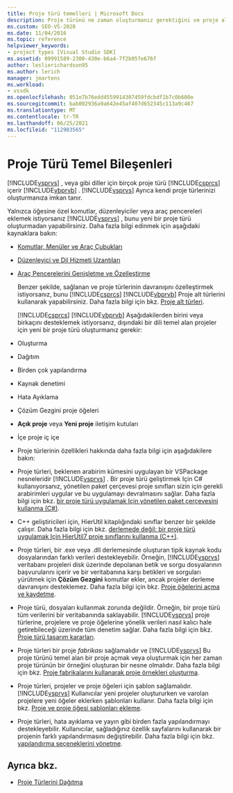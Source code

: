 ```yaml
---
title: Proje türü temelleri | Microsoft Docs
description: Proje türünü ne zaman oluşturmanız gerektiğini ve proje alt türlerini kullanarak var olan bir proje türünü genişletebileceğinizi öğrenin.
ms.custom: SEO-VS-2020
ms.date: 11/04/2016
ms.topic: reference
helpviewer_keywords:
- project types [Visual Studio SDK]
ms.assetid: 09991589-2300-430e-b6a4-7f2b95fe676f
author: leslierichardson95
ms.author: lerich
manager: jmartens
ms.workload:
- vssdk
ms.openlocfilehash: 051e7b76edd4559914307459fdcbdf1b7c0b600e
ms.sourcegitcommit: bab002936a9a642e45af407d652345c113a9c467
ms.translationtype: MT
ms.contentlocale: tr-TR
ms.lasthandoff: 06/25/2021
ms.locfileid: "112903565"
---
```

# <a name="project-type-essentials"></a>Proje Türü Temel Bileşenleri
[!INCLUDE[vsprvs](../../code-quality/includes/vsprvs_md.md)] , veya gibi diller için birçok proje türü [!INCLUDE[csprcs](../../data-tools/includes/csprcs_md.md)] içerir [!INCLUDE[vbprvb](../../code-quality/includes/vbprvb_md.md)] . [!INCLUDE[vsprvs](../../code-quality/includes/vsprvs_md.md)] Ayrıca kendi proje türlerinizi oluşturmanıza imkan tanır.

 Yalnızca öğesine özel komutlar, düzenleyiciler veya araç pencereleri eklemek istiyorsanız [!INCLUDE[vsprvs](../../code-quality/includes/vsprvs_md.md)] , bunu yeni bir proje türü oluşturmadan yapabilirsiniz. Daha fazla bilgi edinmek için aşağıdaki kaynaklara bakın:

- [Komutlar, Menüler ve Araç Çubukları](../../extensibility/internals/commands-menus-and-toolbars.md)

- [Düzenleyici ve Dil Hizmeti Uzantıları](../../extensibility/editor-and-language-service-extensions.md)

- [Araç Pencerelerini Genişletme ve Özelleştirme](../../extensibility/extending-and-customizing-tool-windows.md)

  Benzer şekilde, sağlanan ve proje türlerinin davranışını özelleştirmek istiyorsanız, bunu [!INCLUDE[csprcs](../../data-tools/includes/csprcs_md.md)] [!INCLUDE[vbprvb](../../code-quality/includes/vbprvb_md.md)] Proje alt türlerini kullanarak yapabilirsiniz. Daha fazla bilgi için bkz. [Proje alt türleri](../../extensibility/internals/project-subtypes.md).

  [!INCLUDE[csprcs](../../data-tools/includes/csprcs_md.md)] [!INCLUDE[vbprvb](../../code-quality/includes/vbprvb_md.md)] Aşağıdakilerden birini veya birkaçını desteklemek istiyorsanız, dışındaki bir dili temel alan projeler için yeni bir proje türü oluşturmanız gerekir:

- Oluşturma

- Dağıtım

- Birden çok yapılandırma

- Kaynak denetimi

- Hata Ayıklama

- Çözüm Gezgini proje öğeleri

- **Açık proje** veya **Yeni proje** iletişim kutuları

- İçe proje iç içe

- Proje türlerinin özellikleri hakkında daha fazla bilgi için aşağıdakilere bakın:

- Proje türleri, beklenen arabirim kümesini uygulayan bir VSPackage nesneleridir [!INCLUDE[vsprvs](../../code-quality/includes/vsprvs_md.md)] . Bir proje türü geliştirmek Için C# kullanıyorsanız, yönetilen paket çerçevesi proje sınıfları sizin için gerekli arabirimleri uygular ve bu uygulamayı devralmasını sağlar. Daha fazla bilgi için bkz. [bir proje türü uygulamak Için yönetilen paket çerçevesini kullanma (C#)](../../extensibility/internals/using-the-managed-package-framework-to-implement-a-project-type-csharp.md).

- C++ geliştiricileri için, HierUtil kitaplığındaki sınıflar benzer bir şekilde çalışır. Daha fazla bilgi için bkz. [derlemede değil: bir proje türü uygulamak Için HierUtil7 proje sınıflarını kullanma (C++)](/previous-versions/bb166212(v=vs.100)).

- Proje türleri, bir .exe veya .dll derlemesinde oluşturan tipik kaynak kodu dosyalarından farklı verileri destekleyebilir. Örneğin, [!INCLUDE[vsprvs](../../code-quality/includes/vsprvs_md.md)] veritabanı projeleri disk üzerinde depolanan betik ve sorgu dosyalarının başvurularını içerir ve bir veritabanına karşı betikleri ve sorguları yürütmek için **Çözüm Gezgini** komutlar ekler, ancak projeler derleme davranışını desteklemez. Daha fazla bilgi için bkz. [Proje öğelerini açma ve kaydetme](../../extensibility/internals/opening-and-saving-project-items.md).

- Proje türü, dosyaları kullanmak zorunda değildir. Örneğin, bir proje türü tüm verilerini bir veritabanında saklayabilir. [!INCLUDE[vsprvs](../../code-quality/includes/vsprvs_md.md)] proje türlerine, projelere ve proje öğelerine yönelik verileri nasıl kalıcı hale getirebileceği üzerinde tüm denetim sağlar. Daha fazla bilgi için bkz. [Proje türü tasarım kararları](../../extensibility/internals/project-type-design-decisions.md).

- Proje türleri bir proje *fabrikası* sağlamalıdır ve [!INCLUDE[vsprvs](../../code-quality/includes/vsprvs_md.md)] Bu proje türünü temel alan bir proje açmak veya oluşturmak için her zaman proje türünün bir örneğini oluşturan bir nesne olmalıdır. Daha fazla bilgi için bkz. [Proje fabrikalarını kullanarak proje örnekleri oluşturma](../../extensibility/internals/creating-project-instances-by-using-project-factories.md).

- Proje türleri, projeler ve proje öğeleri için şablon sağlamalıdır. [!INCLUDE[vsprvs](../../code-quality/includes/vsprvs_md.md)] Kullanıcılar yeni projeler oluştururken ve varolan projelere yeni öğeler eklerken şablonları kullanır. Daha fazla bilgi için bkz. [Proje ve proje öğesi şablonları ekleme](../../extensibility/internals/adding-project-and-project-item-templates.md).

- Proje türleri, hata ayıklama ve yayın gibi birden fazla yapılandırmayı destekleyebilir. Kullanıcılar, sağladığınız özellik sayfalarını kullanarak bir projenin farklı yapılandırmasını değiştirebilir. Daha fazla bilgi için bkz. [yapılandırma seçeneklerini yönetme](../../extensibility/internals/managing-configuration-options.md).

## <a name="see-also"></a>Ayrıca bkz.
- [Proje Türlerini Dağıtma](../../extensibility/internals/deploying-project-types.md)